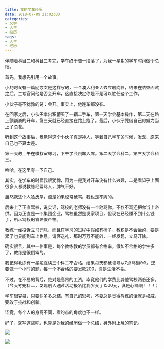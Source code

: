 ```yaml
---
title: 我的学车经历
date: 2018-07-09 21:02:03
categories:
- 文学
- 人生
- 经历
tags:
- 人生
- 经历
---
```

伴随着科目二和科目三考完，学车终于告一段落了，为我一星期的学车时间做个总结。

<!-- more -->

首先，我想先引用一个故事。

小的时候有一篇励志文是这样写的，一个澳大利亚人去应聘岗位，结果在结束面试之后，主考官问他是否会开车，这直接决定你是不是可以胜任这个工作。

小伙子毫不犹豫的说：会开。事实上，他连车都没有。

在回家之后，小伙子拿出积蓄买了一辆二手车，第一天学会基本操作，第二天在路上颤巍巍的开车，第三天就已经直接在路上跑了。最后，小伙子凭借自己的努力当上了总裁。

听到这个故事后，我觉得这个小伙子真是神人，等到自己学车的时候，发现，原来自己也不算太差。

第一天的上午在模拟室练习，下午学会倒车入库。第二天学会科二，第三天学会科三。

哈哈，在这里夸一下自己。

其实，在学车的时候我很犹豫，因为一是我对开车没有什么兴趣，二是看知乎上面很多人都说教练经常骂人，脾气不好。

虽然我这个人脸皮厚，但是如果经常被骂，我也是不爽的。

后来上了正直驾校，说实话，驾校的老师没有一个敢骂你，不仅不骂还把你当上帝供。因为正直是一个集团企业，驾校虽然是发家项目，但现在已经赚不到什么钱了，所以驾校的管理很严格。

教练一经投诉立马开除，而且在学习的过程中假如有椅子，教练是不会坐的，要是累了也只能到车上休息。请客送礼，那时万万不能的，一经发现，立马开除。

确实很苦，其中一件事是，每个教练教的学员都有合格率，假如不合格的学生多了，教练是很倒霉的。

我记得教练有一星期连续三个科二不合格，结果每天都被领导从7点骂道9点，还要做一个小时的题，每一个不合格的要发款200，真是生活不易。

不过，在不易的背后，绝对是高昂的工资，毕竟他们的学费比其他驾校两倍还多。（今天考完科二，发现别人通过活动报名比我少交了1500元，真是心痛啊！！！）

学车很容易，只要你多多总结，有自己的思考，不要总是觉得教练的话就是权威，要敢于挑战和创新。

毕竟，每个人的身高不同，看的点的角度也不一样。

好了，就写这些吧，也算是对我的经历做一个总结，另外附上我的笔记。

![](/images/life/0_0.jpg)

![](/images/life/0_1.jpg)
